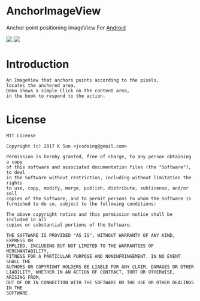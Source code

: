 # AnchorImageView #
Anchor point positioning ImageView For [Android](https://raw.githubusercontent.com/jcodeing/AnchorImageView/master/AnchorImageView-debug.apk)

![](https://raw.githubusercontent.com/jcodeing/AnchorImageView/master/lookme.jpg)
![](https://raw.githubusercontent.com/jcodeing/AnchorImageView/master/lookme.gif)

Introduction
============
	An ImageView that anchors points according to the pixels,
	locates the anchored area.
	Demo shows a simple Click on the content area,
	in the book to respond to the action.
License
=======
	MIT License

	Copyright (c) 2017 K Sun <jcodeing@gmail.com>

	Permission is hereby granted, free of charge, to any person obtaining a copy
	of this software and associated documentation files (the "Software"), to deal
	in the Software without restriction, including without limitation the rights
	to use, copy, modify, merge, publish, distribute, sublicense, and/or sell
	copies of the Software, and to permit persons to whom the Software is
	furnished to do so, subject to the following conditions:

	The above copyright notice and this permission notice shall be included in all
	copies or substantial portions of the Software.

	THE SOFTWARE IS PROVIDED "AS IS", WITHOUT WARRANTY OF ANY KIND, EXPRESS OR
	IMPLIED, INCLUDING BUT NOT LIMITED TO THE WARRANTIES OF MERCHANTABILITY,
	FITNESS FOR A PARTICULAR PURPOSE AND NONINFRINGEMENT. IN NO EVENT SHALL THE
	AUTHORS OR COPYRIGHT HOLDERS BE LIABLE FOR ANY CLAIM, DAMAGES OR OTHER
	LIABILITY, WHETHER IN AN ACTION OF CONTRACT, TORT OR OTHERWISE, ARISING FROM,
	OUT OF OR IN CONNECTION WITH THE SOFTWARE OR THE USE OR OTHER DEALINGS IN THE
	SOFTWARE.
